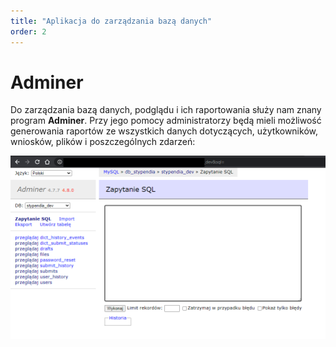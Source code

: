 ```yaml
---
title: "Aplikacja do zarządzania bazą danych"
order: 2
---
```


# Adminer

Do zarządzania bazą danych, podglądu i ich raportowania służy nam znany program **Adminer**. Przy jego pomocy administratorzy będą mieli możliwość generowania raportów  ze wszystkich danych dotyczących, użytkowników, wniosków, plików i poszczególnych zdarzeń:

![](../images/styp/adminer3.png)
